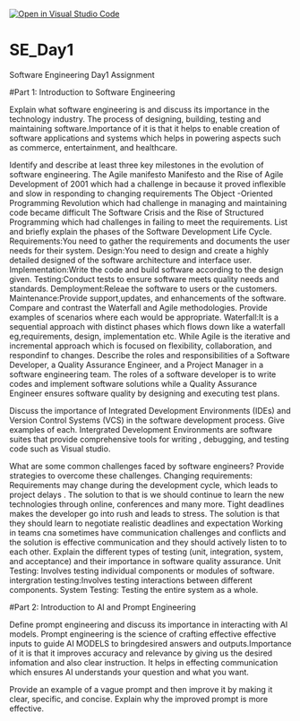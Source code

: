 [![Open in Visual Studio Code](https://classroom.github.com/assets/open-in-vscode-2e0aaae1b6195c2367325f4f02e2d04e9abb55f0b24a779b69b11b9e10269abc.svg)](https://classroom.github.com/online_ide?assignment_repo_id=18424244&assignment_repo_type=AssignmentRepo)
# SE_Day1
Software Engineering Day1 Assignment

#Part 1: Introduction to Software Engineering

Explain what software engineering is and discuss its importance in the technology industry.
The process of designing, building, testing and maintaining software.Importance of it is that it helps to enable creation of software applications and systems which helps in powering aspects such as commerce, entertainment, and healthcare.

Identify and describe at least three key milestones in the evolution of software engineering.
The Agile manifesto Manifesto and the Rise of Agile Development of  2001 which had a challenge in because it proved inflexible  and slow in responding to changing requirements 
The Object -Oriented Programming Revolution  which had challenge in managing and maintaining code became difficult
The Software Crisis and the Rise of Structured Programming which had challenges in failing to meet the requirements.
List and briefly explain the phases of the Software Development Life Cycle.
Requirements:You need to gather the requirements and documents the user needs for their system.
Design:You need to design and create a highly detailed designed of the software architecture and interface user.
Implementation:Write the code and build software according to the design given.
Testing:Conduct tests to ensure software meets quality needs and standards.
Demployment:Releae the  software to users or the customers.
Maintenance:Provide support,updates, and enhancements of the software.
Compare and contrast the Waterfall and Agile methodologies. Provide examples of scenarios where each would be appropriate.
Waterfall:It is a sequential approach with distinct phases which flows down like a waterfall eg,requirements, design, implementation etc. 
While Agile is the iterative and incremental approach which is focused on flexibility, collaboration, and respondinf to changes.
Describe the roles and responsibilities of a Software Developer, a Quality Assurance Engineer, and a Project Manager in a software engineering team.
The roles of a software developer is to  write codes and implement software solutions while a Quality Assurance Engineer ensures software quality by designing and executing test plans.

Discuss the importance of Integrated Development Environments (IDEs) and Version Control Systems (VCS) in the software development process. Give examples of each.
Intergrated Development Environments  are software suites that provide  comprehensive tools for writing , debugging, and testing code such as Visual studio.

What are some common challenges faced by software engineers? Provide strategies to overcome these challenges.
Changing requirements: Requirements may change during  the development cycle, which leads to project delays . The solution to that is we should continue to learn  the  new technologies through online, conferences and many more.
Tight deadlines makes the developer go into rush and leads to stress. The solution is  that they  should learn to negotiate realistic deadlines and expectation
Working in teams cna sometimes have communication challenges  and conflicts and the solution is effective communication and they should actively listen to to each other.
Explain the different types of testing (unit, integration, system, and acceptance) and their importance in software quality assurance.
Unit Testing: Involves testing individual components or modules of software.
intergration testing:Involves testing interactions between different components.
System Testing: Testing the entire system as a whole.

#Part 2: Introduction to AI and Prompt Engineering


Define prompt engineering and discuss its importance in interacting with AI models.
Prompt engineering is the science of crafting effective  effective inputs to guide AI MODELS to bringdesired answers and outputs.Importance of it is that it improves accuracy and relevance by giving us the desired infomation and also clear instruction.
It helps in effecting communication which ensures AI understands your question and what you want.

Provide an example of a vague prompt and then improve it by making it clear, specific, and concise. Explain why the improved prompt is more effective.
